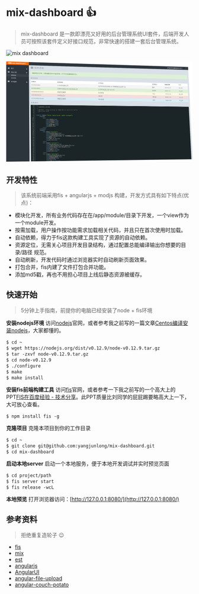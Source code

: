 # mix-dashboard :thumbsup:
> mix-dashboard 是一款即漂亮又好用的后台管理系统UI套件，后端开发人员可按照该套件定义好接口规范，非常快速的搭建一套后台管理系统。

![mix dashboard](https://img.shields.io/badge/mix-0.0.2-red.svg?style=flat-square)

![mix-dashboard preview](preview.png)

## 开发特性
> 该系统前端采用fis + angularjs + modjs 构建，开发方式具有如下特点(优点)：

* 模块化开发，所有业务代码存在在/app/module/目录下开发，一个view作为一个module开发。
* 按需加载，用户操作按功能需求加载相关代码，并且只在首次使用时加载。
* 自动依赖，得力于fis这款构建工具实现了资源的自动依赖。
* 资源定位，无需关心项目开发目录结构，通过配置总能编译输出你想要的目录/路径 规范。
* 自动刷新，开发代码时通过浏览器实时自动刷新页面效果。
* 打包合并，fis内建了文件打包合并功能。
* 添加md5戳，再也不用担心项目上线后静态资源被缓存。

## 快速开始
> 5分钟上手指南，前提你的电脑已经安装了node + fis环境

**安装nodejs环境**
访问[nodejs](https://nodejs.org/)官网，或者参考我之前写的一篇文章[Centos编译安装nodejs](https://sobird.me/centos-compile-and-install-nodejs.htm)，大家都懂的。

	$ cd ~
	$ wget https://nodejs.org/dist/v0.12.9/node-v0.12.9.tar.gz
	$ tar -zxvf node-v0.12.9.tar.gz
	$ cd node-v0.12.9
	$ ./configure
	$ make
	$ make install


**安装fis前端构建工具**
访问[fis](http://fex.baidu.com/fis-site/index.html)官网，或者参考一下我之前写的一个高大上的PPT[FIS在百度经验 - 技术分享](http://dev.sobird.me/ppt)。此PPT质量比刘同学的屁屁踢要略高大上一下，大可放心查看。

	$ npm install fis -g

**克隆项目**
克隆本项目到你的工作目录

	$ cd ~
	$ git clone git@github.com:yangjunlong/mix-dashboard.git
	$ cd mix-dashboard

**启动本地server**
启动一个本地服务，便于本地开发调试并实时预览页面

	$ cd project/path
	$ fis server start
	$ fis release -wcL

**本地预览**
打开浏览器访问：[http://127.0.0.1:8080/](http://127.0.0.1:8080/)

## 参考资料
> 拒绝重复造轮子 :wink:

* [fis](http://fis.baidu.com/)
* [mix](https://www.npmjs.com/package/mix-cli)
* [est](https://github.com/ecomfe/est)
* [angularjs](https://angularjs.org/)
* [AngularUI](https://angular-ui.github.io/)
* [angular-file-upload](https://github.com/nervgh/angular-file-upload)
* [angular-couch-potato](https://github.com/stu-salsbury/angular-couch-potato)